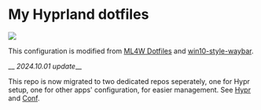 # My Hyprland dotfiles

![](https://i.imgur.com/toDNBq3.png)

This configuration is modified from [ML4W Dotfiles](https://gitlab.com/stephan-raabe/dotfiles) and [win10-style-waybar](https://github.com/TheFrankyDoll/win10-style-waybar).

__ *2024.10.01 update*__

This repo is now migrated to two dedicated repos seperately, one for Hypr setup, one for other apps' configuration, for easier management. See [Hypr](https://github.com/hengtseChou/Hypr) and [Conf](https://github.com/hengtseChou/Conf).